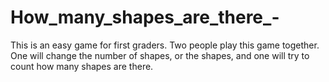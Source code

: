 # How_many_shapes_are_there_-
This is an easy game for first graders. Two people play this game together. One will change the number of shapes, or the shapes, and one will try to count how many shapes are there.
